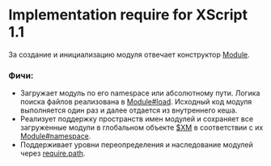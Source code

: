 Implementation require for XScript 1.1
===============

За создание и инициализацию модуля отвечает конструктор [Module](require.js#L37-L127).

### Фичи:

* Загружает модуль по его namespace или абсолютному пути. Логика поиска файлов реализована в [Module#load](require.js#L129-L223). Исходный код модуля выполняется один раз и далее отдается из внутреннего кеша.
* Реализует поддержку пространств имен модулей и сохраняет все загруженные модули в глобальном объекте [$XM](require.js#L7-L13) в соответствии с их [Module#namespace](require.js#L101-L106).
* Поддерживает уровни переопределения и наследование модулей через [require.path](#L197-L202).
